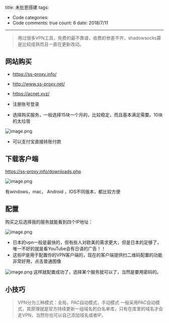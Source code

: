 
title: 未批恩搭建
tags: 
  - Code
categories: 
  - Code
comments: true
count: 6
date: 2018/7/11
---
> 用过很多VPN工具，免费的最不靠谱，收费的参差不齐，shadowsocks算是比较成熟而且一直在更新改动。
## 网站购买
- https://ss-proxy.info/  
- http://www.ss-proxy.net/
- https://acnet.xyz/

- 注册账号登录
- 选择购买服务，一般选择15块一个月的，比较稳定，而且基本满足需要。10块的太垃圾

![image.png](http://upload-images.jianshu.io/upload_images/3098335-798f16e54f49e3e5.png?imageMogr2/auto-orient/strip%7CimageView2/2/w/1240)

- 可以支付宝直接转账付款

## 下载客户端
https://ss-proxy.info/downloads.php

![image.png](http://upload-images.jianshu.io/upload_images/3098335-a25fcaf06d5d5442.png?imageMogr2/auto-orient/strip%7CimageView2/2/w/1240)

有windows，mac， Android ，IOS不同版本，都比较方便

## 配置
购买之后选择我的服务就能看到四个IP地址：

![image.png](http://upload-images.jianshu.io/upload_images/3098335-477a0304cc457ba8.png?imageMogr2/auto-orient/strip%7CimageView2/2/w/1240)
- 日本的vpn一般是最快的，但有些人对欧美的需求更大，但是日本的足够了，唯一不好的就是看YouTube会有日语的广告！！
- 这些IP是用于配置你的VPN客户端的，现在的客户端提供扫二维码配置的功能非常好用，点击普通图像

![image.png](http://upload-images.jianshu.io/upload_images/3098335-eee2786755bc8118.png?imageMogr2/auto-orient/strip%7CimageView2/2/w/1240)
这样就配置成功了，选择某个服务就可以了，当然是要用密码的。


## 小技巧

> VPN分为三种模式：全局，PAC自动模式，手动模式
> 一般采用PAC自动模式，其原理就是官方持续更新一组域名的白名单库，只有在库里的域名才会走VPN，当然你也可以自己添加域名或者IP。